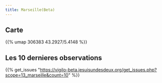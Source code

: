 ```yaml
---
title: Marseille(Beta)
---
```



## Carte
{{% umap 306383 43.2927/5.4148 %}}

## Les 10 dernieres observations

{{% get_issues "https://vigilo-beta.jesuisundesdeux.org/get_issues.php?scope=13_marseille&count=10" %}}
